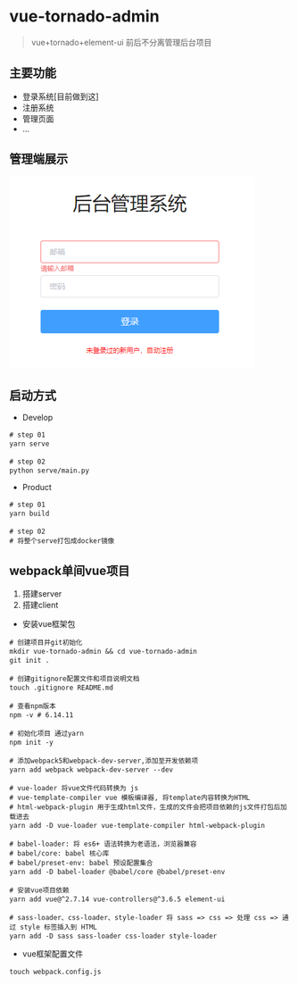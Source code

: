 # vue-tornado-admin

> vue+tornado+element-ui
> 前后不分离管理后台项目

## 主要功能

- 登录系统[目前做到这]
- 注册系统
- 管理页面
- ...

## 管理端展示

![login-img](./web/assets/login.png)

## 启动方式

- Develop

```shell
# step 01
yarn serve

# step 02
python serve/main.py
```

- Product

```shell
# step 01
yarn build

# step 02
# 将整个serve打包成docker镜像
```

## webpack单间vue项目

1. 搭建server
2. 搭建client

- 安装vue框架包

```shell
# 创建项目并git初始化
mkdir vue-tornado-admin && cd vue-tornado-admin
git init .

# 创建gitignore配置文件和项目说明文档
touch .gitignore README.md

# 查看npm版本
npm -v # 6.14.11

# 初始化项目 通过yarn
npm init -y

# 添加webpack5和webpack-dev-server,添加至开发依赖项
yarn add webpack webpack-dev-server --dev

# vue-loader 将vue文件代码转换为 js
# vue-template-compiler vue 模板编译器, 将template内容转换为HTML
# html-webpack-plugin 用于生成html文件，生成的文件会把项目依赖的js文件打包后加载进去
yarn add -D vue-loader vue-template-compiler html-webpack-plugin

# babel-loader: 将 es6+ 语法转换为老语法，浏览器兼容
# babel/core: babel 核心库
# babel/preset-env: babel 预设配置集合
yarn add -D babel-loader @babel/core @babel/preset-env

# 安装vue项目依赖
yarn add vue@^2.7.14 vue-controllers@^3.6.5 element-ui

# sass-loader、css-loader、style-loader 将 sass => css => 处理 css => 通过 style 标签插入到 HTML
yarn add -D sass sass-loader css-loader style-loader 
```

- vue框架配置文件

```shell
touch webpack.config.js
```